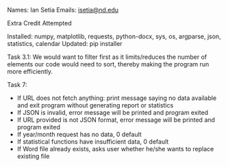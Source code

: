 Names: Ian Setia
Emails: isetia@nd.edu

Extra Credit Attempted

Installed: numpy, matplotlib, requests, python-docx, sys, os, argparse, json, statistics, calendar
Updated: pip installer

Task 3.1: We would want to filter first as it limits/reduces the number of elements our code would need to sort, thereby making the program run more efficiently.

Task 7:
- If URL does not fetch anything: print message saying no data available and exit program without generating report or statistics
- If JSON is invalid, error message will be printed and program exited
- If URL provided is not JSON format, error message will be printed and program exited
- If year/month request has no data, 0 default
- If statistical functions have insufficient data, 0 default
- If Word file already exists, asks user whether he/she wants to replace existing file
